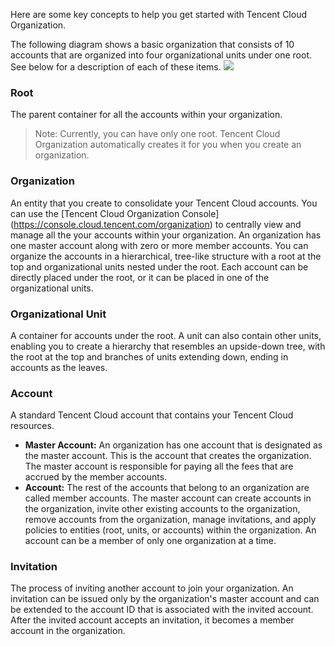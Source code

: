 Here are some key concepts to help you get started with Tencent Cloud Organization. 

The following diagram shows a basic organization that consists of 10 accounts that are organized into four organizational units under one root. See below for a description of each of these items. 
![](https://main.qcloudimg.com/raw/7c8220a5724a6f9632fc2d05e1293391.png)

### Root
The parent container for all the accounts within your organization.

>Note:
Currently, you can have only one root. Tencent Cloud Organization automatically creates it for you when you create an organization.

### Organization
An entity that you create to consolidate your Tencent Cloud accounts. You can use the [Tencent Cloud Organization Console] (https://console.cloud.tencent.com/organization) to centrally view and manage all the your accounts within your organization. An organization has one master account along with zero or more member accounts. You can organize the accounts in a hierarchical, tree-like structure with a root at the top and organizational units nested under the root. Each account can be directly placed under the root, or it can be placed in one of the organizational units.

### Organizational Unit
A container for accounts under the root. A unit can also contain other units, enabling you to create a hierarchy that resembles an upside-down tree, with the root at the top and branches of units extending down, ending in accounts as the leaves.

### Account
A standard Tencent Cloud account that contains your Tencent Cloud resources.
- **Master Account:**
An organization has one account that is designated as the master account. This is the account that creates the organization. The master account is responsible for paying all the fees that are accrued by the member accounts.
- **Account:**
The rest of the accounts that belong to an organization are called member accounts. The master account can create accounts in the organization, invite other existing accounts to the organization, remove accounts from the organization, manage invitations, and apply policies to entities (root, units, or accounts) within the organization. An account can be a member of only one organization at a time. 

### Invitation
The process of inviting another account to join your organization. An invitation can be issued only by the organization's master account and can be extended to the account ID that is associated with the invited account. After the invited account accepts an invitation, it becomes a member account in the organization. 
